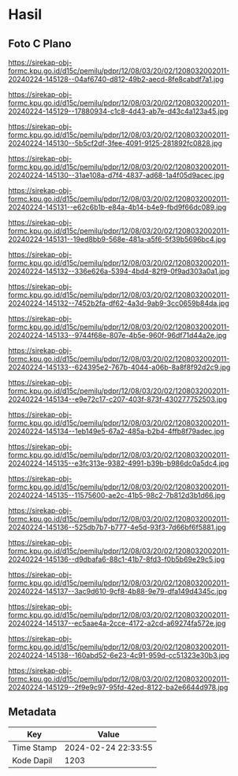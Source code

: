 # Hasil

## Foto C Plano

https://sirekap-obj-formc.kpu.go.id/d15c/pemilu/pdpr/12/08/03/20/02/1208032002011-20240224-145128--04af6740-d812-49b2-aecd-8fe8cabdf7a1.jpg

https://sirekap-obj-formc.kpu.go.id/d15c/pemilu/pdpr/12/08/03/20/02/1208032002011-20240224-145129--17880934-c1c8-4d43-ab7e-d43c4a123a45.jpg

https://sirekap-obj-formc.kpu.go.id/d15c/pemilu/pdpr/12/08/03/20/02/1208032002011-20240224-145130--5b5cf2df-3fee-4091-9125-281892fc0828.jpg

https://sirekap-obj-formc.kpu.go.id/d15c/pemilu/pdpr/12/08/03/20/02/1208032002011-20240224-145130--31ae108a-d7f4-4837-ad68-1a4f05d9acec.jpg

https://sirekap-obj-formc.kpu.go.id/d15c/pemilu/pdpr/12/08/03/20/02/1208032002011-20240224-145131--e62c6b1b-e84a-4b14-b4e9-fbd9f66dc089.jpg

https://sirekap-obj-formc.kpu.go.id/d15c/pemilu/pdpr/12/08/03/20/02/1208032002011-20240224-145131--19ed8bb9-568e-481a-a5f6-5f39b5696bc4.jpg

https://sirekap-obj-formc.kpu.go.id/d15c/pemilu/pdpr/12/08/03/20/02/1208032002011-20240224-145132--336e626a-5394-4bd4-82f9-0f9ad303a0a1.jpg

https://sirekap-obj-formc.kpu.go.id/d15c/pemilu/pdpr/12/08/03/20/02/1208032002011-20240224-145132--7452b2fa-df62-4a3d-9ab9-3cc0659b84da.jpg

https://sirekap-obj-formc.kpu.go.id/d15c/pemilu/pdpr/12/08/03/20/02/1208032002011-20240224-145133--9744f68e-807e-4b5e-960f-96df71d44a2e.jpg

https://sirekap-obj-formc.kpu.go.id/d15c/pemilu/pdpr/12/08/03/20/02/1208032002011-20240224-145133--624395e2-767b-4044-a06b-8a8f8f92d2c9.jpg

https://sirekap-obj-formc.kpu.go.id/d15c/pemilu/pdpr/12/08/03/20/02/1208032002011-20240224-145134--e9e72c17-c207-403f-873f-430277752503.jpg

https://sirekap-obj-formc.kpu.go.id/d15c/pemilu/pdpr/12/08/03/20/02/1208032002011-20240224-145134--1eb149e5-67a2-485a-b2b4-4ffb8f79adec.jpg

https://sirekap-obj-formc.kpu.go.id/d15c/pemilu/pdpr/12/08/03/20/02/1208032002011-20240224-145135--e3fc313e-9382-4991-b39b-b986dc0a5dc4.jpg

https://sirekap-obj-formc.kpu.go.id/d15c/pemilu/pdpr/12/08/03/20/02/1208032002011-20240224-145135--11575600-ae2c-41b5-98c2-7b812d3b1d66.jpg

https://sirekap-obj-formc.kpu.go.id/d15c/pemilu/pdpr/12/08/03/20/02/1208032002011-20240224-145136--525db7b7-b777-4e5d-93f3-7d66bf6f5881.jpg

https://sirekap-obj-formc.kpu.go.id/d15c/pemilu/pdpr/12/08/03/20/02/1208032002011-20240224-145136--d9dbafa6-88c1-41b7-8fd3-f0b5b69e29c5.jpg

https://sirekap-obj-formc.kpu.go.id/d15c/pemilu/pdpr/12/08/03/20/02/1208032002011-20240224-145137--3ac9d610-9cf8-4b88-9e79-dfa149d4345c.jpg

https://sirekap-obj-formc.kpu.go.id/d15c/pemilu/pdpr/12/08/03/20/02/1208032002011-20240224-145137--ec5aae4a-2cce-4172-a2cd-a69274fa572e.jpg

https://sirekap-obj-formc.kpu.go.id/d15c/pemilu/pdpr/12/08/03/20/02/1208032002011-20240224-145138--160abd52-6e23-4c91-959d-cc51323e30b3.jpg

https://sirekap-obj-formc.kpu.go.id/d15c/pemilu/pdpr/12/08/03/20/02/1208032002011-20240224-145129--2f9e9c97-95fd-42ed-8122-ba2e6644d978.jpg


## Metadata

| Key        | Value               |
| ---------- | ------------------- |
| Time Stamp | 2024-02-24 22:33:55 |
| Kode Dapil | 1203                |



